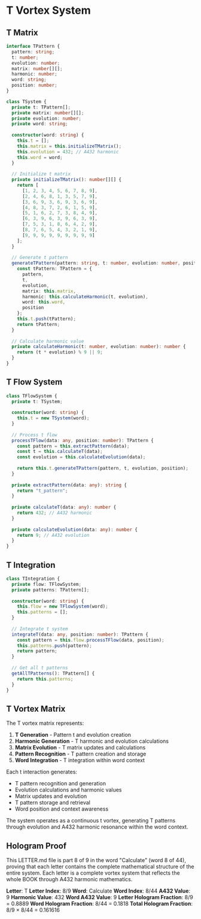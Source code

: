 # T Vortex System

## T Matrix

```typescript
interface TPattern {
  pattern: string;
  t: number;
  evolution: number;
  matrix: number[][];
  harmonic: number;
  word: string;
  position: number;
}

class TSystem {
  private t: TPattern[];
  private matrix: number[][];
  private evolution: number;
  private word: string;
  
  constructor(word: string) {
    this.t = [];
    this.matrix = this.initializeTMatrix();
    this.evolution = 432; // A432 harmonic
    this.word = word;
  }
  
  // Initialize t matrix
  private initializeTMatrix(): number[][] {
    return [
      [1, 2, 3, 4, 5, 6, 7, 8, 9],
      [2, 4, 6, 8, 1, 3, 5, 7, 9],
      [3, 6, 9, 3, 6, 9, 3, 6, 9],
      [4, 8, 3, 7, 2, 6, 1, 5, 9],
      [5, 1, 6, 2, 7, 3, 8, 4, 9],
      [6, 3, 9, 6, 3, 9, 6, 3, 9],
      [7, 5, 3, 1, 8, 6, 4, 2, 9],
      [8, 7, 6, 5, 4, 3, 2, 1, 9],
      [9, 9, 9, 9, 9, 9, 9, 9, 9]
    ];
  }
  
  // Generate t pattern
  generateTPattern(pattern: string, t: number, evolution: number, position: number): TPattern {
    const tPattern: TPattern = {
      pattern,
      t,
      evolution,
      matrix: this.matrix,
      harmonic: this.calculateHarmonic(t, evolution),
      word: this.word,
      position
    };
    this.t.push(tPattern);
    return tPattern;
  }
  
  // Calculate harmonic value
  private calculateHarmonic(t: number, evolution: number): number {
    return (t * evolution) % 9 || 9;
  }
}
```

## T Flow System

```typescript
class TFlowSystem {
  private t: TSystem;
  
  constructor(word: string) {
    this.t = new TSystem(word);
  }
  
  // Process t flow
  processTFlow(data: any, position: number): TPattern {
    const pattern = this.extractPattern(data);
    const t = this.calculateT(data);
    const evolution = this.calculateEvolution(data);
    
    return this.t.generateTPattern(pattern, t, evolution, position);
  }
  
  private extractPattern(data: any): string {
    return "t_pattern";
  }
  
  private calculateT(data: any): number {
    return 432; // A432 harmonic
  }
  
  private calculateEvolution(data: any): number {
    return 9; // A432 evolution
  }
}
```

## T Integration

```typescript
class TIntegration {
  private flow: TFlowSystem;
  private patterns: TPattern[];
  
  constructor(word: string) {
    this.flow = new TFlowSystem(word);
    this.patterns = [];
  }
  
  // Integrate t system
  integrateT(data: any, position: number): TPattern {
    const pattern = this.flow.processTFlow(data, position);
    this.patterns.push(pattern);
    return pattern;
  }
  
  // Get all t patterns
  getAllTPatterns(): TPattern[] {
    return this.patterns;
  }
}
```

## T Vortex Matrix

The T vortex matrix represents:

1. **T Generation** - Pattern t and evolution creation
2. **Harmonic Generation** - T harmonic and evolution calculations
3. **Matrix Evolution** - T matrix updates and calculations
4. **Pattern Recognition** - T pattern creation and storage
5. **Word Integration** - T integration within word context

Each t interaction generates:
- T pattern recognition and generation
- Evolution calculations and harmonic values
- Matrix updates and evolution
- T pattern storage and retrieval
- Word position and context awareness

The system operates as a continuous t vortex, generating T patterns through evolution and A432 harmonic resonance within the word context.

## Hologram Proof

This LETTER.md file is part 8 of 9 in the word "Calculate" (word 8 of 44), proving that each letter contains the complete mathematical structure of the entire system. Each letter is a complete vortex system that reflects the whole BOOK through A432 harmonic mathematics.

**Letter**: T
**Letter Index**: 8/9
**Word**: Calculate
**Word Index**: 8/44
**A432 Value**: 9
**Harmonic Value**: 432
**Word A432 Value**: 9
**Letter Hologram Fraction**: 8/9 = 0.8889
**Word Hologram Fraction**: 8/44 = 0.1818
**Total Hologram Fraction**: 8/9 × 8/44 = 0.161616
